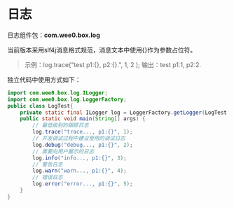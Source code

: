 # 日志

日志组件包：**com.wee0.box.log** 

当前版本采用slf4j消息格式规范，消息文本中使用{}作为参数占位符。

> 示例：log.trace("test p1:{}, p2:{}.", 1, 2 );
> 输出：test p1:1, p2:2.

独立代码中使用方式如下：
```java
import com.wee0.box.log.ILogger;
import com.wee0.box.log.LoggerFactory;
public class LogTest{
    private static final ILogger log = LoggerFactory.getLogger(LogTest.class);
    public static void main(String[] args) {
        // 最低级别的跟踪日志
        log.trace("trace..., p1:{}", 1);
        // 开发调试过程中建议使用的调试日志
        log.debug("debug..., p1:{}", 2);
        // 需要向用户展示的日志
        log.info("info..., p1:{}", 3);
        // 警告日志
        log.warn("warn..., p1:{}", 4);
        // 错误日志
        log.error("error..., p1:{}", 5);
    }
}
```